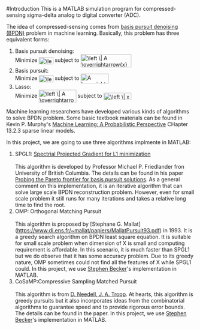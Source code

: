 #Introduction
This is a MATLAB simulation program for compressed-sensing sigma-delta analog to digital converter (ADC).

The idea of compressed-sensing comes from [basis pursuit denoising (BPDN)](https://en.wikipedia.org/wiki/Basis_pursuit_denoising) problem in machine learning. Basically, this problem has three equivalent forms:

1. Basis pursuit denoising:<br />Minimize <img src="http://www.sciweavers.org/tex2img.php?eq=%5Cleft%20%5C%7C%20x%20%5Cright%20%5C%7C_1&bc=White&fc=Black&im=jpg&fs=12&ff=arev&edit=0" align="center" border="0" alt="\left \| x \right \|_1" width="39" height="19" /> subject to <img src="http://www.sciweavers.org/tex2img.php?eq=%5Cleft%20%5C%7C%20A%20%5Coverrightarrow%7Bx%7D%20-%20%5Coverrightarrow%7By%7D%20%20%5Cright%20%5C%7C_2%20%5Cleq%20%20%5Csigma%20&bc=White&fc=Black&im=jpg&fs=12&ff=arev&edit=0" align="center" border="0" alt="\left \| A \overrightarrow{x} - \overrightarrow{y}  \right \|_2 \leq  \sigma " width="135" height="35" />
2. Basis pursuit:<br />Minimize <img src="http://www.sciweavers.org/tex2img.php?eq=%5Cleft%20%5C%7C%20x%20%5Cright%20%5C%7C_1&bc=White&fc=Black&im=jpg&fs=12&ff=arev&edit=0" align="center" border="0" alt="\left \| x \right \|_1" width="39" height="19" /> subject to <img src="http://www.sciweavers.org/tex2img.php?eq=A%20%5Coverrightarrow%7Bx%7D%20%3D%20%5Coverrightarrow%7By%7D%20&bc=White&fc=Black&im=jpg&fs=12&ff=arev&edit=0" align="center" border="0" alt="A \overrightarrow{x} = \overrightarrow{y} " width="75" height="26" />
3. Lasso:<br />Minimize <img src="http://www.sciweavers.org/tex2img.php?eq=%5Cleft%20%5C%7C%20A%20%5Coverrightarrow%7Bx%7D%20-%20%5Coverrightarrow%7By%7D%20%20%5Cright%20%5C%7C_2&bc=White&fc=Black&im=jpg&fs=12&ff=arev&edit=0" align="center" border="0" alt="\left \| A \overrightarrow{x} - \overrightarrow{y}  \right \|_2" width="100" height="35" /> subject to <img src="http://www.sciweavers.org/tex2img.php?eq=%5Cleft%20%5C%7C%20x%20%20%5Cright%20%5C%7C_1%20%5Cleq%20%20%5Ctau%20&bc=White&fc=Black&im=jpg&fs=12&ff=arev&edit=0" align="center" border="0" alt="\left \| x  \right \|_1 \leq  \tau " width="74" height="19" />

Machine learning researchers have developed various kinds of algorithms to solve BPDN problem. Some basic textbook materials can be found in Kevin P. Murphy's [Machine Learning: A Probabilistic Perspective](https://www.amazon.com/Machine-Learning-Probabilistic-Perspective-Computation/dp/0262018020/ref=sr_1_1?ie=UTF8&qid=1484504311&sr=8-1&keywords=machine+learning+a+probabilistic+perspective) CHapter 13.2.3 sparse linear models.

In this project, we are going to use three algorithms implmente in MATLAB:

1. SPGL1: [Spectrial Projected Gradient for L1 minimization](https://github.com/mpf/spgl1)<br /><br />This algorithm is developed by Professor Michael P. Friedlander fron University of British Columbia. The details can be found in his paper [Probing the Pareto frontier for basis pursuit solutions](https://www.cs.ubc.ca/~mpf/pubs/probing-the-pareto-frontier-for-basis-pursuit-solutions/). As a general comment on this implementation, it is an iterative algorithm that can solve large scale BPDN reconstruction problem. However, even for small scale problem it still runs for many iterations and takes a relative long time to find the root.
2. OMP: Orthogonal Matching Pursuit<br /><br /> This algorithm is proposed by [Stephane G. Mallat] (https://www.di.ens.fr/~mallat/papiers/MallatPursuit93.pdf) in 1993. It is a greedy search algorithm on BPDN least square equation. It is suitable for small scale problem when dimension of X is small and computing requirement is affordable. In this scenario, it is much faster than SPGL1 but we do observe that it has some accuracy problem. Due to its greedy nature, OMP sometimes could not find all the features of X while SPGL1 could. In this project, we use [Stephen Becker](https://www.mathworks.com/matlabcentral/fileexchange/32402-cosamp-and-omp-for-sparse-recovery)'s implementation in MATLAB.
3. CoSaMP:Compressive Sampling Matched Pursuit<br /><br />This algorithm is from [D. Needell, J. A. Tropp](https://arxiv.org/pdf/0803.2392v2.pdf). At hearts, this algorithm is greedy pursuits but it also incorporates ideas from the combinatorial algorithms to guarantee speed and to provide rigorous error bounds. The details can be found in the paper. In this project, we use [Stephen Becker](https://www.mathworks.com/matlabcentral/fileexchange/32402-cosamp-and-omp-for-sparse-recovery)'s implementation in MATLAB.
